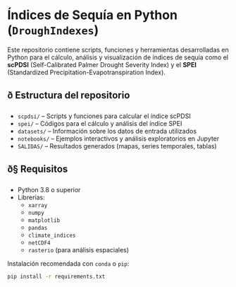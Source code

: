 # Índices de Sequía en Python (`DroughIndexes`)

Este repositorio contiene scripts, funciones y herramientas desarrolladas en Python para el cálculo, análisis y visualización de índices de sequía como el **scPDSI** (Self-Calibrated Palmer Drought Severity Index) y el **SPEI** (Standardized Precipitation-Evapotranspiration Index).

## ð Estructura del repositorio

- `scpdsi/` – Scripts y funciones para calcular el índice scPDSI
- `spei/` – Códigos para el cálculo y análisis del índice SPEI
- `datasets/` – Información sobre los datos de entrada utilizados
- `notebooks/` – Ejemplos interactivos y análisis exploratorios en Jupyter
- `SALIDAS/` – Resultados generados (mapas, series temporales, tablas)

## ð§ Requisitos

- Python 3.8 o superior
- Librerías:
  - `xarray`
  - `numpy`
  - `matplotlib`
  - `pandas`
  - `climate_indices`
  - `netCDF4`
  - `rasterio` (para análisis espaciales)

Instalación recomendada con `conda` o `pip`:

```bash
pip install -r requirements.txt

